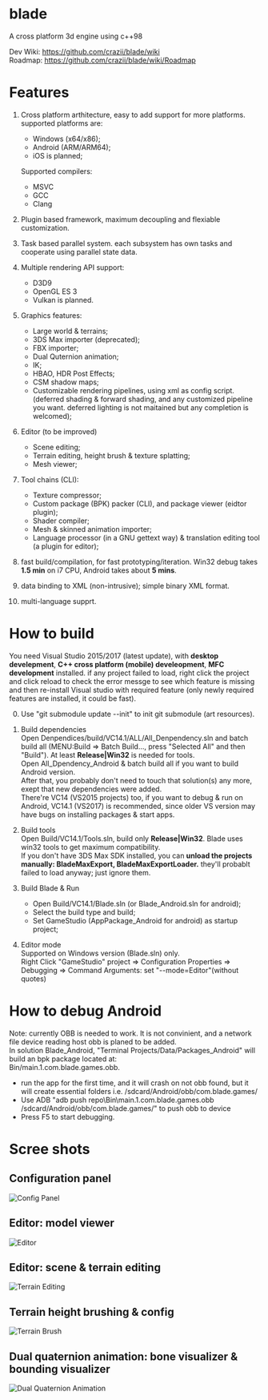 # blade
A cross platform 3d engine using c++98    

Dev Wiki:  https://github.com/crazii/blade/wiki  
Roadmap:  https://github.com/crazii/blade/wiki/Roadmap  

# Features
  1. Cross platform arthitecture, easy to add support for more platforms. supported platforms are:  
      * Windows (x64/x86);  
      * Android (ARM/ARM64);  
      * iOS is planned;  
      
      Supported compilers:
      * MSVC 
      * GCC
      * Clang
      
  2. Plugin based framework, maximum decoupling and flexiable customization.  
  3. Task based parallel system. each subsystem has own tasks and cooperate using parallel state data.  
  4. Multiple rendering API support:
      * D3D9  
      * OpenGL ES 3  
      * Vulkan is planned.  
  5. Graphics features:  
      * Large world & terrains;  
      * 3DS Max importer (deprecated);  
      * FBX importer;
      * Dual Quternion animation;  
      * IK;  
      * HBAO, HDR Post Effects;  
      * CSM shadow maps;  
      * Customizable rendering pipelines, using xml as config script. (deferred shading & forward shading, and any customized pipeline you want. deferred lighting is not maitained but any completion is welcomed);  
  6. Editor (to be improved)  
      * Scene editing;  
      * Terrain editing, height brush & texture splatting;  
      * Mesh viewer;  
      
  7. Tool chains (CLI):  
      * Texture compressor;  
      * Custom package (BPK) packer (CLI), and package viewer (eidtor plugin);  
      * Shader compiler;  
      * Mesh & skinned animation importer;  
      * Language processor (in a GNU gettext way) & translation editing tool (a plugin for editor);
  8. fast build/compilation, for fast prototyping/iteration. Win32 debug takes **1.5 min** on i7 CPU, Android takes about **5 mins**.  
  9. data binding to XML (non-intrusive); simple binary XML format.  
  10. multi-language supprt.  

# How to build
You need Visual Studio 2015/2017 (latest update), with **desktop develepment**, **C++ cross platform (mobile) develeopment**, **MFC development** installed. if any project failed to load, right click the project and click reload to check the error messge to see which feature is missing and then re-install Visual studio with required feature (only newly required features are installed, it could be fast).  

  0. Use "git submodule update --init" to init git submodule (art resources).  

  1. Build dependencies  
    Open Denpendices/build/VC14.1/ALL/All_Denpendency.sln and batch build all (MENU:Build => Batch Build..., press "Selected All" and then "Build"). At least **Release|Win32** is needed for tools.  
    Open All_Dpendency_Android & batch build all if you want to build Android version.  
    After that, you probably don't need to touch that solution(s) any more, exept that new dependencies were added.  
    There're VC14 (VS2015 projects) too, if you want to debug & run on Android, VC14.1 (VS2017) is recommended, since older VS version may have bugs on installing packages & start apps.  
    
  2. Build tools  
    Open Build/VC14.1/Tools.sln, build only **Release|Win32**. Blade uses win32 tools to get maximum compatibility.  
    If you don't have 3DS Max SDK installed, you can **unload the projects manually: BladeMaxExport, BladeMaxExportLoader.** they'll probablt failed to load anyway; just ignore them.  
    
  3. Build Blade & Run  
      * Open Build/VC14.1/Blade.sln (or Blade_Android.sln for android);  
      * Select the build type and build;  
      * Set GameStudio (AppPackage_Android for android) as startup project;  
   
   4. Editor mode  
    Supported on Windows version (Blade.sln) only.  
    Right Click "GameStudio" project => Configuration Properties => Debugging => Command Arguments: set "--mode=Editor"(without quotes)  
    
# How to debug Android
  Note: currently OBB is needed to work. It is not convinient, and a network file device reading host obb is planed to be added.  
  In solution Blade_Android, "Terminal Projects/Data/Packages_Android" will build an bpk package located at:  
  Bin/main.1.com.blade.games.obb.
  * run the app for the first time, and it will crash on not obb found, but it will create essential folders i.e. /sdcard/Android/obb/com.blade.games/  
  * Use ADB "adb push repo\Bin\main.1.com.blade.games.obb /sdcard/Android/obb/com.blade.games/" to push obb to device
  * Press F5 to start debugging.
  

# Scree shots
 ## Configuration panel  
 ![Config Panel](https://raw.githubusercontent.com/crazii/blade/master/Document/ScreenShots/config_panel.jpg)
 ## Editor: model viewer  
 ![Editor](https://raw.githubusercontent.com/crazii/blade/master/Document/ScreenShots/editor.jpg)
 ## Editor: scene & terrain editing  
 ![Terrain Editing](https://raw.githubusercontent.com/crazii/blade/master/Document/ScreenShots/editor_terrain.jpg)
 ## Terrain height brushing & config  
 ![Terrain Brush](https://raw.githubusercontent.com/crazii/blade/master/Document/ScreenShots/terrain_brush.jpg)
 ## Dual quaternion animation: bone visualizer & bounding visualizer  
 ![Dual Quaternion Animation](https://raw.githubusercontent.com/crazii/blade/master/Document/ScreenShots/animation.jpg)
